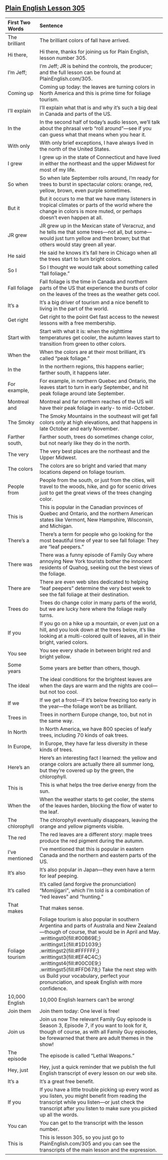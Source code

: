 ## [Plain English Lesson 305](https://PlainEnglish.com/number/305/) 
 
|First Two Words |Sentence                                                                                                                                                                                                                                                                                                                                                                                                                                                                                                                                                                                                                                                                                                                                      | 
|:---------------|:---------------------------------------------------------------------------------------------------------------------------------------------------------------------------------------------------------------------------------------------------------------------------------------------------------------------------------------------------------------------------------------------------------------------------------------------------------------------------------------------------------------------------------------------------------------------------------------------------------------------------------------------------------------------------------------------------------------------------------------------| 
|The brilliant   |The brilliant colors of fall have arrived.                                                                                                                                                                                                                                                                                                                                                                                                                                                                                                                                                                                                                                                                                                    | 
|Hi there,       |Hi there, thanks for joining us for Plain English, lesson number 305.                                                                                                                                                                                                                                                                                                                                                                                                                                                                                                                                                                                                                                                                         | 
|I’m Jeff;       |I’m Jeff; JR is behind the controls, the producer; and the full lesson can be found at PlainEnglish.com/305.                                                                                                                                                                                                                                                                                                                                                                                                                                                                                                                                                                                                                                  | 
|Coming up       |Coming up today: the leaves are turning colors in North America and this is prime time for foliage tourism.                                                                                                                                                                                                                                                                                                                                                                                                                                                                                                                                                                                                                                   | 
|I’ll explain    |I’ll explain what that is and why it’s such a big deal in Canada and parts of the US.                                                                                                                                                                                                                                                                                                                                                                                                                                                                                                                                                                                                                                                         | 
|In the          |In the second half of today’s audio lesson, we’ll talk about the phrasal verb “roll around”—see if you can guess what that means when you hear it.                                                                                                                                                                                                                                                                                                                                                                                                                                                                                                                                                                                            | 
|With only       |With only brief exceptions, I have always lived in the north of the United States.                                                                                                                                                                                                                                                                                                                                                                                                                                                                                                                                                                                                                                                            | 
|I grew          |I grew up in the state of Connecticut and have lived in either the northeast and the upper Midwest for most of my life.                                                                                                                                                                                                                                                                                                                                                                                                                                                                                                                                                                                                                       | 
|So when         |So when late September rolls around, I’m ready for trees to burst in spectacular colors: orange, red, yellow, brown, even purple sometimes.                                                                                                                                                                                                                                                                                                                                                                                                                                                                                                                                                                                                   | 
|But it          |But it occurs to me that we have many listeners in tropical climates or parts of the world where the change in colors is more muted, or perhaps doesn’t even happen at all.                                                                                                                                                                                                                                                                                                                                                                                                                                                                                                                                                                   | 
|JR grew         |JR grew up in the Mexican state of Veracruz, and he tells me that some trees—not all, but some—would just turn yellow and then brown; but that others would stay green all year.                                                                                                                                                                                                                                                                                                                                                                                                                                                                                                                                                              | 
|He said         |He said he knows it’s fall here in Chicago when all the trees start to turn bright colors.                                                                                                                                                                                                                                                                                                                                                                                                                                                                                                                                                                                                                                                    | 
|So I            |So I thought we would talk about something called “fall foliage.”                                                                                                                                                                                                                                                                                                                                                                                                                                                                                                                                                                                                                                                                             | 
|Fall foliage    |Fall foliage is the time in Canada and northern parts of the US that experience the bursts of color on the leaves of the trees as the weather gets cool.                                                                                                                                                                                                                                                                                                                                                                                                                                                                                                                                                                                      | 
|It’s a          |It’s a big driver of tourism and a nice benefit to living in the part of the world.                                                                                                                                                                                                                                                                                                                                                                                                                                                                                                                                                                                                                                                           | 
|Get right       |Get right to the point                          Get fast access to the newest lessons with a free membership.                                                                                                                                                                                                                                                                                                                                                                                                                                                                                                                                                                                                                                 | 
|Start with      |Start with what it is: when the nighttime temperatures get cooler, the autumn leaves start to transition from green to other colors.                                                                                                                                                                                                                                                                                                                                                                                                                                                                                                                                                                                                          | 
|When the        |When the colors are at their most brilliant, it’s called “peak foliage.”                                                                                                                                                                                                                                                                                                                                                                                                                                                                                                                                                                                                                                                                      | 
|In the          |In the northern regions, this happens earlier; farther south, it happens later.                                                                                                                                                                                                                                                                                                                                                                                                                                                                                                                                                                                                                                                               | 
|For example,    |For example, in northern Quebec and Ontario, the leaves start to turn in early September, and hit peak foliage around late September.                                                                                                                                                                                                                                                                                                                                                                                                                                                                                                                                                                                                         | 
|Montreal and    |Montreal and far northern reaches of the US will have their peak foliage in early- to mid-October.                                                                                                                                                                                                                                                                                                                                                                                                                                                                                                                                                                                                                                            | 
|The Smoky       |The Smoky Mountains in the southeast will get fall colors only at high elevations, and that happens in late October and early November.                                                                                                                                                                                                                                                                                                                                                                                                                                                                                                                                                                                                       | 
|Farther south,  |Farther south, trees do sometimes change color, but not nearly like they do in the north.                                                                                                                                                                                                                                                                                                                                                                                                                                                                                                                                                                                                                                                     | 
|The very        |The very best places are the northeast and the Upper Midwest.                                                                                                                                                                                                                                                                                                                                                                                                                                                                                                                                                                                                                                                                                 | 
|The colors      |The colors are so bright and varied that many locations depend on foliage tourism.                                                                                                                                                                                                                                                                                                                                                                                                                                                                                                                                                                                                                                                            | 
|People from     |People from the south, or just from the cities, will travel to the woods, hike, and go for scenic drives just to get the great views of the trees changing color.                                                                                                                                                                                                                                                                                                                                                                                                                                                                                                                                                                             | 
|This is         |This is popular in the Canadian provinces of Quebec and Ontario, and the northern American states like Vermont, New Hampshire, Wisconsin, and Michigan.                                                                                                                                                                                                                                                                                                                                                                                                                                                                                                                                                                                       | 
|There’s a       |There’s a term for people who go looking for the most beautiful time of year to see fall foliage: They are “leaf peepers.”                                                                                                                                                                                                                                                                                                                                                                                                                                                                                                                                                                                                                    | 
|There was       |There was a funny episode of Family Guy where annoying New York tourists bother the innocent residents of Quahog, seeking out the best views of the foliage.                                                                                                                                                                                                                                                                                                                                                                                                                                                                                                                                                                                  | 
|There are       |There are even web sites dedicated to helping “leaf peepers” determine the very best week to see the fall foliage at their destination.                                                                                                                                                                                                                                                                                                                                                                                                                                                                                                                                                                                                       | 
|Trees do        |Trees do change color in many parts of the world, but we are lucky here where the foliage really turns.                                                                                                                                                                                                                                                                                                                                                                                                                                                                                                                                                                                                                                       | 
|If you          |If you go on a hike up a mountain, or even just on a hill, and you look down at the trees below, it’s like looking at a multi-colored quilt of leaves, all in their bright, varied colors.                                                                                                                                                                                                                                                                                                                                                                                                                                                                                                                                                    | 
|You see         |You see every shade in between bright red and bright yellow.                                                                                                                                                                                                                                                                                                                                                                                                                                                                                                                                                                                                                                                                                  | 
|Some years      |Some years are better than others, though.                                                                                                                                                                                                                                                                                                                                                                                                                                                                                                                                                                                                                                                                                                    | 
|The ideal       |The ideal conditions for the brightest leaves are when the days are warm and the nights are cool—but not too cool.                                                                                                                                                                                                                                                                                                                                                                                                                                                                                                                                                                                                                            | 
|If we           |If we get a frost—if it’s below freezing too early in the year—the foliage won’t be as brilliant.                                                                                                                                                                                                                                                                                                                                                                                                                                                                                                                                                                                                                                             | 
|Trees in        |Trees in northern Europe change, too, but not in the same way.                                                                                                                                                                                                                                                                                                                                                                                                                                                                                                                                                                                                                                                                                | 
|In North        |In North America, we have 800 species of leafy trees, including 70 kinds of oak trees.                                                                                                                                                                                                                                                                                                                                                                                                                                                                                                                                                                                                                                                        | 
|In Europe,      |In Europe, they have far less diversity in these kinds of trees.                                                                                                                                                                                                                                                                                                                                                                                                                                                                                                                                                                                                                                                                              | 
|Here’s an       |Here’s an interesting fact I learned: the yellow and orange colors are actually there all summer long, but they’re covered up by the green, the chlorophyll.                                                                                                                                                                                                                                                                                                                                                                                                                                                                                                                                                                                  | 
|This is         |This is what helps the tree derive energy from the sun.                                                                                                                                                                                                                                                                                                                                                                                                                                                                                                                                                                                                                                                                                       | 
|When the        |When the weather starts to get cooler, the stems of the leaves harden, blocking the flow of water to the leaf.                                                                                                                                                                                                                                                                                                                                                                                                                                                                                                                                                                                                                                | 
|The chlorophyll |The chlorophyll eventually disappears, leaving the orange and yellow pigments visible.                                                                                                                                                                                                                                                                                                                                                                                                                                                                                                                                                                                                                                                        | 
|The red         |The red leaves are a different story: maple trees produce the red pigment during the autumn.                                                                                                                                                                                                                                                                                                                                                                                                                                                                                                                                                                                                                                                  | 
|I’ve mentioned  |I’ve mentioned that this is popular in eastern Canada and the northern and eastern parts of the US.                                                                                                                                                                                                                                                                                                                                                                                                                                                                                                                                                                                                                                           | 
|It’s also       |It’s also popular in Japan—they even have a term for leaf peeping.                                                                                                                                                                                                                                                                                                                                                                                                                                                                                                                                                                                                                                                                            | 
|It’s called     |It’s called (and forgive the pronunciation) “Momijigari”, which I’m told is a combination of “red leaves” and “hunting.”                                                                                                                                                                                                                                                                                                                                                                                                                                                                                                                                                                                                                      | 
|That makes      |That makes sense.                                                                                                                                                                                                                                                                                                                                                                                                                                                                                                                                                                                                                                                                                                                             | 
|Foliage tourism |Foliage tourism is also popular in southern Argentina and parts of Australia and New Zealand—though of course, that would be in April and May.                                                                                                                                                                        .writtingst0{fill:#00B69E;}  .writtingst1{fill:#1D1039;}  .writtingst2{fill:#FFFFFF;}  .writtingst3{fill:#EF4C4C;}  .writtingst4{fill:#00C0E9;}  .writtingst5{fill:#FFD678;}                                                                                                Take the next step with us                       Build your vocabulary, perfect your pronunciation, and speak English with more confidence. | 
|10,000 English  |10,000 English learners can’t be wrong!                                                                                                                                                                                                                                                                                                                                                                                                                                                                                                                                                                                                                                                                                                       | 
|Join them       |Join them today: One level is free!                                                                                                                                                                                                                                                                                                                                                                                                                                                                                                                                                                                                                                                                                                           | 
|Join us         |Join us now                                                                                                       The relevant Family Guy episode is Season 3, Episode 7, if you want to look for it, though of course, as with all Family Guy episodes, be forewarned that there are adult themes in the show!                                                                                                                                                                                                                                                                                                                                                                                                                               | 
|The episode     |The episode is called “Lethal Weapons.”                                                                                                                                                                                                                                                                                                                                                                                                                                                                                                                                                                                                                                                                                                       | 
|Hey, just       |Hey, just a quick reminder that we publish the full English transcript of every lesson on our web site.                                                                                                                                                                                                                                                                                                                                                                                                                                                                                                                                                                                                                                       | 
|It’s a          |It’s a great free benefit.                                                                                                                                                                                                                                                                                                                                                                                                                                                                                                                                                                                                                                                                                                                    | 
|If you          |If you have a little trouble picking up every word as you listen, you might benefit from reading the transcript while you listen—or just check the transcript after you listen to make sure you picked up all the words.                                                                                                                                                                                                                                                                                                                                                                                                                                                                                                                      | 
|You can         |You can get to the transcript with the lesson number.                                                                                                                                                                                                                                                                                                                                                                                                                                                                                                                                                                                                                                                                                         | 
|This is         |This is lesson 305, so you just go to PlainEnglish.com/305 and you can see the transcripts of the main lesson and the expression.                                                                                                                                                                                                                                                                                                                                                                                                                                                                                                                                                                                                             |

